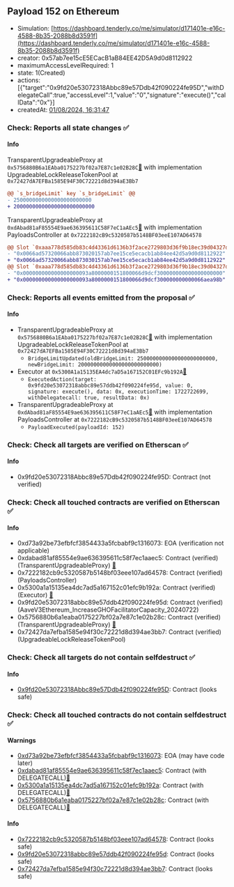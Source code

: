 ## Payload 152 on Ethereum

- Simulation: [https://dashboard.tenderly.co/me/simulator/d171401e-e16c-4588-8b35-2088b8d3591f](https://dashboard.tenderly.co/me/simulator/d171401e-e16c-4588-8b35-2088b8d3591f)
- creator: 0x57ab7ee15cE5ECacB1aB84EE42D5A9d0d8112922
- maximumAccessLevelRequired: 1
- state: 1(Created)
- actions: [{"target":"0x9fd20e53072318Abbc89e57Ddb42f090224fe95D","withDelegateCall":true,"accessLevel":1,"value":"0","signature":"execute()","callData":"0x"}]
- createdAt: [01/08/2024, 16:31:47](https://etherscan.io/tx/0xf27fd9e0940136c2a3d61661dc1e1081aeafc4ce4a8be1103d7ad7ea8ce852ab)

### Check: Reports all state changes :white_check_mark:

#### Info


TransparentUpgradeableProxy at `0x5756880B6a1EAba0175227bf02a7E87c1e02B28C`[:ghost:](https://github.com/bgd-labs/aave-address-book "MiscEthereum.GHO_CCIP_TOKEN_POOL") with implementation UpgradeableLockReleaseTokenPool at `0x72427dA7EFBa1585E94F30C72221d8d394aE3Bb7`
```diff
@@ `s_bridgeLimit` key `s_bridgeLimit` @@
- 2500000000000000000000000
+ 20000000000000000000000000
```

TransparentUpgradeableProxy at `0xdAbad81aF85554E9ae636395611C58F7eC1aAEc5`[:ghost:](https://github.com/bgd-labs/aave-address-book "GovernanceV3Ethereum.PAYLOADS_CONTROLLER") with implementation PayloadsController at `0x7222182cB9c5320587b5148BF03eeE107AD64578`
```diff
@@ Slot `0xaaa778d585db83c4d43361d6136b3f2ace2729803d36f9b18ec39d04327d5eb4` @@
- "0x0066ad57320066abb873020157ab7ee15ce5ecacb1ab84ee42d5a9d0d8112922"
+ "0x0066ad57320066abb873030157ab7ee15ce5ecacb1ab84ee42d5a9d0d8112922"
@@ Slot `0xaaa778d585db83c4d43361d6136b3f2ace2729803d36f9b18ec39d04327d5eb5` @@
- "0x000000000000000000093a8000000151800066d9dcf300000000000000000000"
+ "0x000000000000000000093a8000000151800066d9dcf300000000000066aea98b"
```


### Check: Reports all events emitted from the proposal :white_check_mark:

#### Info

- TransparentUpgradeableProxy at `0x5756880B6a1EAba0175227bf02a7E87c1e02B28C`[:ghost:](https://github.com/bgd-labs/aave-address-book "MiscEthereum.GHO_CCIP_TOKEN_POOL") with implementation UpgradeableLockReleaseTokenPool at `0x72427dA7EFBa1585E94F30C72221d8d394aE3Bb7`
  - `BridgeLimitUpdated(oldBridgeLimit: 2500000000000000000000000, newBridgeLimit: 20000000000000000000000000)`
- Executor at `0x5300A1a15135EA4dc7aD5a167152C01EFc9b192A`[:ghost:](https://github.com/bgd-labs/aave-address-book "AaveV2Ethereum.POOL_ADMIN, AaveV2EthereumAMM.POOL_ADMIN, AaveV3Ethereum.ACL_ADMIN, AaveV3EthereumLido.ACL_ADMIN, GovernanceV3Ethereum.EXECUTOR_LVL_1")
  - `ExecutedAction(target: 0x9fd20e53072318abbc89e57ddb42f090224fe95d, value: 0, signature: execute(), data: 0x, executionTime: 1722722699, withDelegatecall: true, resultData: 0x)`
- TransparentUpgradeableProxy at `0xdAbad81aF85554E9ae636395611C58F7eC1aAEc5`[:ghost:](https://github.com/bgd-labs/aave-address-book "GovernanceV3Ethereum.PAYLOADS_CONTROLLER") with implementation PayloadsController at `0x7222182cB9c5320587b5148BF03eeE107AD64578`
  - `PayloadExecuted(payloadId: 152)`

### Check: Check all targets are verified on Etherscan :white_check_mark:

#### Info

- 0x9fd20e53072318Abbc89e57Ddb42f090224fe95D: Contract (not verified) 

### Check: Check all touched contracts are verified on Etherscan :white_check_mark:

#### Info

- 0xd73a92be73efbfcf3854433a5fcbabf9c1316073: EOA (verification not applicable)
- 0xdabad81af85554e9ae636395611c58f7ec1aaec5: Contract (verified) (TransparentUpgradeableProxy) [:ghost:](https://github.com/bgd-labs/aave-address-book "GovernanceV3Ethereum.PAYLOADS_CONTROLLER")
- 0x7222182cb9c5320587b5148bf03eee107ad64578: Contract (verified) (PayloadsController) 
- 0x5300a1a15135ea4dc7ad5a167152c01efc9b192a: Contract (verified) (Executor) [:ghost:](https://github.com/bgd-labs/aave-address-book "AaveV2Ethereum.POOL_ADMIN, AaveV2EthereumAMM.POOL_ADMIN, AaveV3Ethereum.ACL_ADMIN, AaveV3EthereumLido.ACL_ADMIN, GovernanceV3Ethereum.EXECUTOR_LVL_1")
- 0x9fd20e53072318abbc89e57ddb42f090224fe95d: Contract (verified) (AaveV3Ethereum_IncreaseGHOFacilitatorCapacity_20240722) 
- 0x5756880b6a1eaba0175227bf02a7e87c1e02b28c: Contract (verified) (TransparentUpgradeableProxy) [:ghost:](https://github.com/bgd-labs/aave-address-book "MiscEthereum.GHO_CCIP_TOKEN_POOL")
- 0x72427da7efba1585e94f30c72221d8d394ae3bb7: Contract (verified) (UpgradeableLockReleaseTokenPool) 

### Check: Check all targets do not contain selfdestruct :white_check_mark:

#### Info

- [0x9fd20e53072318Abbc89e57Ddb42f090224fe95D](https://etherscan.io/address/0x9fd20e53072318Abbc89e57Ddb42f090224fe95D): Contract (looks safe)

### Check: Check all touched contracts do not contain selfdestruct :white_check_mark:

#### Warnings

- [0xd73a92be73efbfcf3854433a5fcbabf9c1316073](https://etherscan.io/address/0xd73a92be73efbfcf3854433a5fcbabf9c1316073): EOA (may have code later)
- [0xdabad81af85554e9ae636395611c58f7ec1aaec5](https://etherscan.io/address/0xdabad81af85554e9ae636395611c58f7ec1aaec5): Contract (with DELEGATECALL)[:ghost:](https://github.com/bgd-labs/aave-address-book "GovernanceV3Ethereum.PAYLOADS_CONTROLLER")
- [0x5300a1a15135ea4dc7ad5a167152c01efc9b192a](https://etherscan.io/address/0x5300a1a15135ea4dc7ad5a167152c01efc9b192a): Contract (with DELEGATECALL)[:ghost:](https://github.com/bgd-labs/aave-address-book "AaveV2Ethereum.POOL_ADMIN, AaveV2EthereumAMM.POOL_ADMIN, AaveV3Ethereum.ACL_ADMIN, AaveV3EthereumLido.ACL_ADMIN, GovernanceV3Ethereum.EXECUTOR_LVL_1")
- [0x5756880b6a1eaba0175227bf02a7e87c1e02b28c](https://etherscan.io/address/0x5756880b6a1eaba0175227bf02a7e87c1e02b28c): Contract (with DELEGATECALL)[:ghost:](https://github.com/bgd-labs/aave-address-book "MiscEthereum.GHO_CCIP_TOKEN_POOL")

#### Info

- [0x7222182cb9c5320587b5148bf03eee107ad64578](https://etherscan.io/address/0x7222182cb9c5320587b5148bf03eee107ad64578): Contract (looks safe)
- [0x9fd20e53072318abbc89e57ddb42f090224fe95d](https://etherscan.io/address/0x9fd20e53072318abbc89e57ddb42f090224fe95d): Contract (looks safe)
- [0x72427da7efba1585e94f30c72221d8d394ae3bb7](https://etherscan.io/address/0x72427da7efba1585e94f30c72221d8d394ae3bb7): Contract (looks safe)

